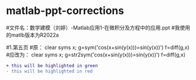 # matlab-ppt-corrections
#文件名：数学建模（刘婷）-Matlab应用1-在微积分及方程中的应用.ppt
#我使用的matlb版本为R2022a

#1.第五页
#原：
clear
syms x;
g=sym('cos(x+sin(y(x)))=sin(y(x))')
f=diff(g,x)
#应改为：
clear
syms x;
g=str2sym('cos(x+sin(y(x)))=sin(y(x))')
f=diff(g,x)
```diff
+ this will be highlighted in green
- this will be highlighted in red
```
